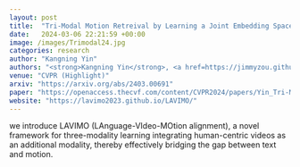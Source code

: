 ```yaml
---
layout: post
title:  "Tri-Modal Motion Retreival by Learning a Joint Embedding Space"
date:   2024-03-06 22:21:59 +00:00
image: /images/Trimodal24.jpg
categories: research
author: "Kangning Yin"
authors: "<strong>Kangning Yin</strong>, <a href=https://jimmyzou.github.io>Shihao Zou</a>, <a >Yuxuan Ge</a> , <a href=https://sca.shanghaitech.edu.cn/sca_en/2020/0903/c7933a173623/page.htm>Zheng Tian</a>"
venue: "CVPR (Highlight)"
arxiv: "https://arxiv.org/abs/2403.00691"
paper: "https://openaccess.thecvf.com/content/CVPR2024/papers/Yin_Tri-Modal_Motion_Retrieval_by_Learning_a_Joint_Embedding_Space_CVPR_2024_paper.pdf"
website: "https://lavimo2023.github.io/LAVIMO/"
---
```

we introduce LAVIMO (LAnguage-VIdeo-MOtion alignment), a novel framework for three-modality learning integrating human-centric videos as an additional modality, thereby effectively bridging the gap between text and motion.
